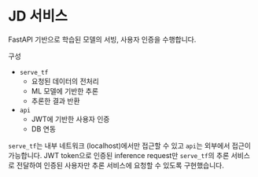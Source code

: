 # JD 서비스
FastAPI 기반으로 학습된 모델의 서빙, 사용자 인증을 수행합니다.

구성
* `serve_tf` 
  * 요청된 데이터의 전처리
  * ML 모델에 기반한 추론
  * 추론한 결과 반환
* `api`
  * JWT에 기반한 사용자 인증
  * DB 연동

`serve_tf`는 내부 네트워크 (localhost)에서만 접근할 수 있고 `api`는 외부에서 접근이 가능합니다. JWT token으로 인증된 inference request만 `serve_tf`의 추론 서비스로 전달하여 인증된 사용자만 추론 서비스에 요청할 수 있도록 구현했습니다.
